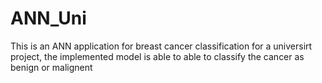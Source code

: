 # ANN_Uni
 This is an ANN application for breast cancer classification for a universirt project, the implemented model is able to able to classify the cancer as benign or malignent 
